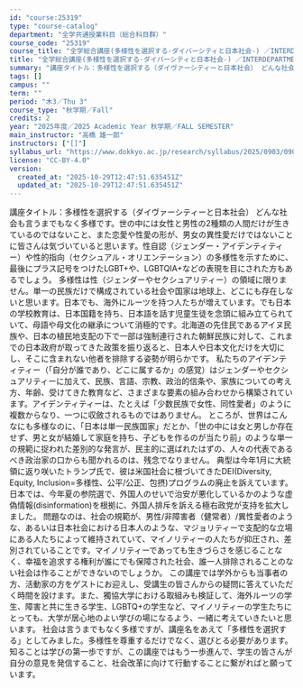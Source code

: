 ```yaml
---
id: "course:25319"
type: "course-catalog"
department: "全学共通授業科目（総合科目群）"
course_code: "25319"
course_title: "全学総合講座(多様性を選択する-ダイバーシティと日本社会-) ／INTERDEPARTMENTAL LECTURE (TOWARDS A DIVERSE SOCIETY)"
title: "全学総合講座(多様性を選択する-ダイバーシティと日本社会-) ／INTERDEPARTMENTAL LECTURE (TOWARDS A DIVERSE SOCIETY)"
summary: "講座タイトル：多様性を選択する（ダイヴァーシティーと日本社会） どんな社会も言うまでもなく多様です。世の中には女性と男性の2種類の人間だけが生きているのではないこと、また恋愛や性愛の形が、男女の異性愛だけではないことに皆さんは気づいていると…"
tags: []
campus: ""
term: ""
period: "木3／Thu 3"
course_type: "秋学期／Fall"
credits: 2
year: "2025年度／2025 Academic Year 秋学期／FALL SEMESTER"
main_instructor: "高橋 雄一郎"
instructors: ["[]"]
syllabus_url: "https://www.dokkyo.ac.jp/research/syllabus/2025/0903/0903_25319_ja_JP.html"
license: "CC-BY-4.0"
version:
  created_at: "2025-10-29T12:47:51.635451Z"
  updated_at: "2025-10-29T12:47:51.635451Z"
---
```

講座タイトル：多様性を選択する（ダイヴァーシティーと日本社会） どんな社会も言うまでもなく多様です。世の中には女性と男性の2種類の人間だけが生きているのではないこと、また恋愛や性愛の形が、男女の異性愛だけではないことに皆さんは気づいていると思います。性自認（ジェンダー・アイデンティティー）や性的指向（セクシュアル・オリエンテーション）の多様性を示すために、最後にプラス記号をつけたLGBT+や、LGBTQIA+などの表現を目にされた方もあるでしょう。 多様性は性（ジェンダーやセクシュアリティー）の領域に限りません。単一の民族だけで構成されている社会や国家は地球上、どこにも存在しないと思います。日本でも、海外にルーツを持つ人たちが増えています。でも日本の学校教育は、日本国籍を持ち、日本語を話す児童生徒を念頭に組み立てられていて、母語や母文化の継承について消極的です。北海道の先住民であるアイヌ民族や、日本の植民地支配の下で一部は強制連行された朝鮮民族に対して、これまでの日本政府が取ってきた政策を振り返ると、日本人や日本文化だけを大切にし、そこに含まれない他者を排除する姿勢が明らかです。 私たちのアイデンティティー（「自分が誰であり、どこに属するか」の感覚）はジェンダーやセクシュアリティーに加えて、民族、言語、宗教、政治的信条や、家族についての考え方、年齢、受けてきた教育など、さまざまな要素の組み合わせから構築されています。アイデンティティーは、たとえば「少数民族で女性、同性愛者」のように複数からなり、一つに収斂されるものではありません。 ところが、世界はこんなにも多様なのに、「日本は単一民族国家」だとか、「世の中には女と男しか存在せず、男と女が結婚して家庭を持ち、子どもを作るのが当たり前」のような単一の規範に捉われた差別的な発言が、民主的に選ばれたはずの、人々の代表であるべき政治家の口からも聞かれるのは、残念でなりません。 典型は今年1月に大統領に返り咲いたトランプ氏で、彼は米国社会に根づいてきたDEI(Diversity, Equity, Inclusion=多様性、公平/公正、包摂)プログラムの廃止を訴えています。日本では、今年夏の参院選で、外国人のせいで治安が悪化しているかのような虚偽情報(disinformation)を根拠に、外国人排斥を訴える極右政党が支持を拡大しました。 問題なのは、社会の規範が、男性/非障害者（健常者）/異性愛者のような、あるいは日本社会における日本人のような、マジョリティーで支配的な立場にある人たちによって維持されていて、マイノリティーの人たちが抑圧され、差別されていることです。マイノリティーであっても生きづらさを感じることなく、幸福を追求する権利が誰にでも保障された社会、誰一人排除されることのない社会は作ることができないのでしょうか。 この講座では学外からも当事者の方、活動家の方をゲストにお迎えし、受講生の皆さんからの疑問に答えていただく時間を設けます。また、獨協大学における取組みも検証して、海外ルーツの学生、障害と共に生きる学生、LGBTQ+の学生など、マイノリティーの学生たちにとっても、大学が居心地のよい学びの場になるよう、一緒に考えていきたいと思います。 社会は言うまでもなく多様ですが、講座名をあえて「多様性を選択する」としてみました。多様性を尊重するだけでなく、選びとる必要があります。知ることは学びの第一歩ですが、この講座ではもう一歩進んで、学生の皆さんが自分の意見を発信すること、社会改革に向けて行動することに繋がればと願っています。
